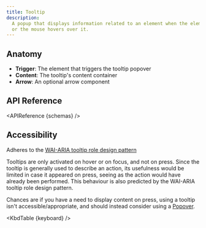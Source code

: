 ```yaml
---
title: Tooltip
description:
  A popup that displays information related to an element when the element receives keyboard focus
  or the mouse hovers over it.
---
```


<script>
    import { APIReference, KbdTable, Callout } from '$docs/components/index.js'
    export let schemas
    export let keyboard
</script>

## Anatomy

- **Trigger**: The element that triggers the tooltip popover
- **Content**: The tooltip's content container
- **Arrow**: An optional arrow component

## API Reference

<APIReference {schemas} />

## Accessibility

Adheres to the
[WAI-ARIA tooltip role design pattern](https://developer.mozilla.org/en-US/docs/Web/Accessibility/ARIA/Roles/tooltip_role)

<Callout type="warning">

Tooltips are only activated on hover or on focus, and not on press. Since the tooltip is generally
used to describe an action, its usefulness would be limited in case it appeared on press, seeing as
the action would have already been performed. This behaviour is also predicted by the WAI-ARIA
tooltip role design pattern.

Chances are if you have a need to display content on press, using a tooltip isn't
accessible/appropriate, and should instead consider using a [Popover](/docs/builders/popover).

</Callout>

<KbdTable {keyboard} />
